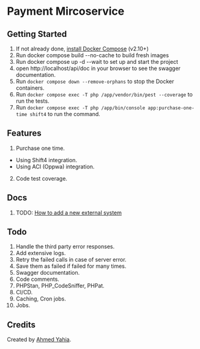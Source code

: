 # Payment Mircoservice

## Getting Started

1. If not already done, [install Docker Compose](https://docs.docker.com/compose/install/) (v2.10+)
2. Run docker compose build --no-cache to build fresh images
3. Run docker compose up -d --wait to set up and start the project
4. open http://localhost/api/doc in your browser to see the swagger documentation.
4. Run `docker compose down --remove-orphans` to stop the Docker containers.
5. Run `docker compose exec -T php /app/vendor/bin/pest --coverage` to run the tests.
6. Run `docker compose exec -T php /app/bin/console app:purchase-one-time shift4` to run the command.

## Features
1. Purchase one time.
* Using Shift4 integration.
* Using ACI (Oppwa) integration.
2. Code test coverage.

## Docs
1. TODO: [How to add a new external system](docs/add-external-system.md)

## Todo
1. Handle the third party error responses.
2. Add extensive logs.
3. Retry the failed calls in case of server error.
4. Save them as failed if failed for many times.
5. Swagger documentation.
6. Code comments.
7. PHPStan, PHP_CodeSniffer, PHPat.
8. CI/CD.
9. Caching, Cron jobs.
10. Jobs.

## Credits

Created by [Ahmed Yahia](https://www.linkedin.com/in/ahmad-yahia/).